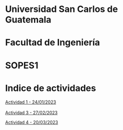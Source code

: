 # Universidad San Carlos de Guatemala
# Facultad de Ingeniería
# SOPES1

# Indice de actividades

[Actividad 1 - 24/01/2023](https://github.com/krlos1112/so1_actividades_201313894/tree/main/actividad1)
<br>
<br>
[Actividad 3 - 27/02/2023](https://github.com/krlos1112/so1_actividades_201313894/tree/main/actividad3)

[Actividad 4 - 20/03/2023](/actividad4/README.md)